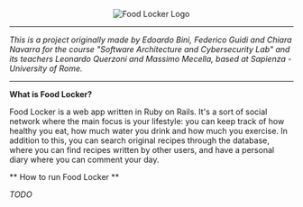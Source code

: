 <p align="center">
  <img  src="http://i.imgur.com/CAa894x.png" alt="Food Locker Logo"/>
</p>

----------

*This is a project originally made by Edoardo Bini, Federico Guidi and Chiara Navarra for the course "Software Architecture and Cybersecurity Lab" and its teachers Leonardo Querzoni and Massimo Mecella, based at Sapienza - University of Rome.*

----------

**What is Food Locker?**

Food Locker is a web app written in Ruby on Rails. It's a sort of social network where the main focus is your lifestyle: you can keep track of how healthy you eat, how much water you drink and how much you exercise. In addition to this, you can search original recipes through the database, where you can find recipes written by other users, and have a personal diary where you can comment your day.

** How to run Food Locker **

*TODO*
